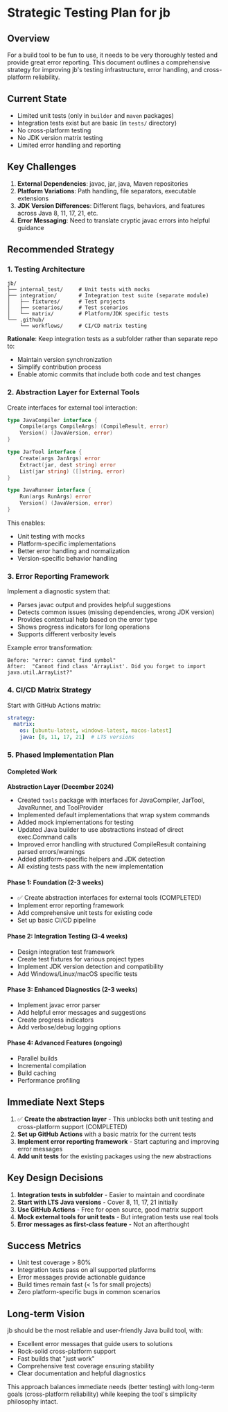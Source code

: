 # Strategic Testing Plan for jb

## Overview

For a build tool to be fun to use, it needs to be very thoroughly tested and provide great error reporting. This document outlines a comprehensive strategy for improving jb's testing infrastructure, error handling, and cross-platform reliability.

## Current State
- Limited unit tests (only in `builder` and `maven` packages)
- Integration tests exist but are basic (in `tests/` directory)
- No cross-platform testing
- No JDK version matrix testing
- Limited error handling and reporting

## Key Challenges
1. **External Dependencies**: javac, jar, java, Maven repositories
2. **Platform Variations**: Path handling, file separators, executable extensions
3. **JDK Version Differences**: Different flags, behaviors, and features across Java 8, 11, 17, 21, etc.
4. **Error Messaging**: Need to translate cryptic javac errors into helpful guidance

## Recommended Strategy

### 1. Testing Architecture
```
jb/
├── internal_test/     # Unit tests with mocks
├── integration/       # Integration test suite (separate module)
│   ├── fixtures/      # Test projects
│   ├── scenarios/     # Test scenarios
│   └── matrix/        # Platform/JDK specific tests
└── .github/
    └── workflows/     # CI/CD matrix testing
```

**Rationale**: Keep integration tests as a subfolder rather than separate repo to:
- Maintain version synchronization
- Simplify contribution process
- Enable atomic commits that include both code and test changes

### 2. Abstraction Layer for External Tools

Create interfaces for external tool interaction:

```go
type JavaCompiler interface {
    Compile(args CompileArgs) (CompileResult, error)
    Version() (JavaVersion, error)
}

type JarTool interface {
    Create(args JarArgs) error
    Extract(jar, dest string) error
    List(jar string) ([]string, error)
}

type JavaRunner interface {
    Run(args RunArgs) error
    Version() (JavaVersion, error)
}
```

This enables:
- Unit testing with mocks
- Platform-specific implementations
- Better error handling and normalization
- Version-specific behavior handling

### 3. Error Reporting Framework

Implement a diagnostic system that:
- Parses javac output and provides helpful suggestions
- Detects common issues (missing dependencies, wrong JDK version)
- Provides contextual help based on the error type
- Shows progress indicators for long operations
- Supports different verbosity levels

Example error transformation:
```
Before: "error: cannot find symbol"
After:  "Cannot find class 'ArrayList'. Did you forget to import java.util.ArrayList?"
```

### 4. CI/CD Matrix Strategy

Start with GitHub Actions matrix:
```yaml
strategy:
  matrix:
    os: [ubuntu-latest, windows-latest, macos-latest]
    java: [8, 11, 17, 21]  # LTS versions
```

### 5. Phased Implementation Plan

#### Completed Work

**Abstraction Layer (December 2024)**
- Created `tools` package with interfaces for JavaCompiler, JarTool, JavaRunner, and ToolProvider
- Implemented default implementations that wrap system commands
- Added mock implementations for testing
- Updated Java builder to use abstractions instead of direct exec.Command calls
- Improved error handling with structured CompileResult containing parsed errors/warnings
- Added platform-specific helpers and JDK detection
- All existing tests pass with the new implementation

#### Phase 1: Foundation (2-3 weeks)
- ✅ Create abstraction interfaces for external tools (COMPLETED)
- Implement error reporting framework
- Add comprehensive unit tests for existing code
- Set up basic CI/CD pipeline

#### Phase 2: Integration Testing (3-4 weeks)
- Design integration test framework
- Create test fixtures for various project types
- Implement JDK version detection and compatibility
- Add Windows/Linux/macOS specific tests

#### Phase 3: Enhanced Diagnostics (2-3 weeks)
- Implement javac error parser
- Add helpful error messages and suggestions
- Create progress indicators
- Add verbose/debug logging options

#### Phase 4: Advanced Features (ongoing)
- Parallel builds
- Incremental compilation
- Build caching
- Performance profiling

## Immediate Next Steps

1. ✅ **Create the abstraction layer** - This unblocks both unit testing and cross-platform support (COMPLETED)
2. **Set up GitHub Actions** with a basic matrix for the current tests
3. **Implement error reporting framework** - Start capturing and improving error messages
4. **Add unit tests** for the existing packages using the new abstractions

## Key Design Decisions

1. **Integration tests in subfolder** - Easier to maintain and coordinate
2. **Start with LTS Java versions** - Cover 8, 11, 17, 21 initially
3. **Use GitHub Actions** - Free for open source, good matrix support
4. **Mock external tools for unit tests** - But integration tests use real tools
5. **Error messages as first-class feature** - Not an afterthought

## Success Metrics

- Unit test coverage > 80%
- Integration tests pass on all supported platforms
- Error messages provide actionable guidance
- Build times remain fast (< 1s for small projects)
- Zero platform-specific bugs in common scenarios

## Long-term Vision

jb should be the most reliable and user-friendly Java build tool, with:
- Excellent error messages that guide users to solutions
- Rock-solid cross-platform support
- Fast builds that "just work"
- Comprehensive test coverage ensuring stability
- Clear documentation and helpful diagnostics

This approach balances immediate needs (better testing) with long-term goals (cross-platform reliability) while keeping the tool's simplicity philosophy intact.